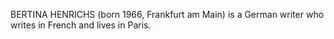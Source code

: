 BERTINA HENRICHS (born 1966, Frankfurt am Main) is a German writer who writes in French and lives in Paris.
